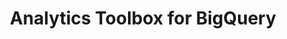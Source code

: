 ---
title: Analytics Toolbox for BigQuery
description: "Unlock Spatial Analytics in BigQuery"
icon: "/img/icons/bigquery-analytics-toolbox.png"
type: examples
aliases:
    - /analytics-toolbox-bq/examples/
---